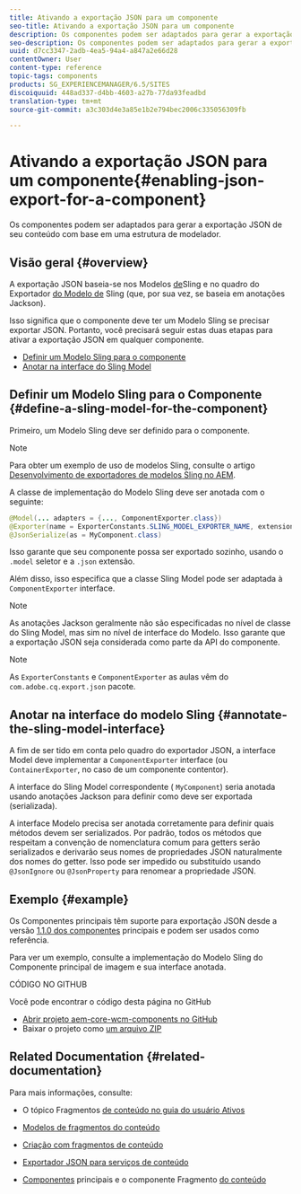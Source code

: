 ```yaml
---
title: Ativando a exportação JSON para um componente
seo-title: Ativando a exportação JSON para um componente
description: Os componentes podem ser adaptados para gerar a exportação JSON de seu conteúdo com base em uma estrutura de modelador.
seo-description: Os componentes podem ser adaptados para gerar a exportação JSON de seu conteúdo com base em uma estrutura de modelador.
uuid: d7cc3347-2adb-4ea5-94a4-a847a2e66d28
contentOwner: User
content-type: reference
topic-tags: components
products: SG_EXPERIENCEMANAGER/6.5/SITES
discoiquuid: 448ad337-d4bb-4603-a27b-77da93feadbd
translation-type: tm+mt
source-git-commit: a3c303d4e3a85e1b2e794bec2006c335056309fb

---
```



# Ativando a exportação JSON para um componente{#enabling-json-export-for-a-component}

Os componentes podem ser adaptados para gerar a exportação JSON de seu conteúdo com base em uma estrutura de modelador.

## Visão geral {#overview}

A exportação JSON baseia-se nos Modelos [de](https://sling.apache.org/documentation/bundles/models.html)Sling e no quadro do Exportador [do Modelo de](https://sling.apache.org/documentation/bundles/models.html#exporter-framework-since-130) Sling (que, por sua vez, se baseia em anotações [](https://github.com/FasterXML/jackson-annotations/wiki/Jackson-Annotations)Jackson).

Isso significa que o componente deve ter um Modelo Sling se precisar exportar JSON. Portanto, você precisará seguir estas duas etapas para ativar a exportação JSON em qualquer componente.

* [Definir um Modelo Sling para o componente](/help/sites-developing/json-exporter-components.md#define-a-sling-model-for-the-component)
* [Anotar na interface do Sling Model](#annotate-the-sling-model-interface)

## Definir um Modelo Sling para o Componente {#define-a-sling-model-for-the-component}

Primeiro, um Modelo Sling deve ser definido para o componente.

>[!NOTE]
>
>Para obter um exemplo de uso de modelos Sling, consulte o artigo [Desenvolvimento de exportadores de modelos Sling no AEM](https://helpx.adobe.com/experience-manager/kt/platform-repository/using/sling-model-exporter-tutorial-develop.html).

A classe de implementação do Modelo Sling deve ser anotada com o seguinte:

```java
@Model(... adapters = {..., ComponentExporter.class})
@Exporter(name = ExporterConstants.SLING_MODEL_EXPORTER_NAME, extensions = ExporterConstants.SLING_MODEL_EXTENSION)
@JsonSerialize(as = MyComponent.class)
```

Isso garante que seu componente possa ser exportado sozinho, usando o `.model` seletor e a `.json` extensão.

Além disso, isso especifica que a classe Sling Model pode ser adaptada à `ComponentExporter` interface.

>[!NOTE]
>
>As anotações Jackson geralmente não são especificadas no nível de classe do Sling Model, mas sim no nível de interface do Modelo. Isso garante que a exportação JSON seja considerada como parte da API do componente.

>[!NOTE]
>
>As `ExporterConstants` e `ComponentExporter` as aulas vêm do `com.adobe.cq.export.json` pacote.

## Anotar na interface do modelo Sling {#annotate-the-sling-model-interface}

A fim de ser tido em conta pelo quadro do exportador JSON, a interface Model deve implementar a `ComponentExporter` interface (ou `ContainerExporter`, no caso de um componente contentor).

A interface do Sling Model correspondente ( `MyComponent`) seria anotada usando anotações [](https://github.com/FasterXML/jackson-annotations/wiki/Jackson-Annotations) Jackson para definir como deve ser exportada (serializada).

A interface Modelo precisa ser anotada corretamente para definir quais métodos devem ser serializados. Por padrão, todos os métodos que respeitam a convenção de nomenclatura comum para getters serão serializados e derivarão seus nomes de propriedades JSON naturalmente dos nomes do getter. Isso pode ser impedido ou substituído usando `@JsonIgnore` ou `@JsonProperty` para renomear a propriedade JSON.

## Exemplo {#example}

Os Componentes principais têm suporte para exportação JSON desde a versão [1.1.0 dos componentes](https://docs.adobe.com/content/help/en/experience-manager-core-components/using/introduction.html) principais e podem ser usados como referência.

Para ver um exemplo, consulte a implementação do Modelo Sling do Componente principal de imagem e sua interface anotada.

CÓDIGO NO GITHUB

Você pode encontrar o código desta página no GitHub

* [Abrir projeto aem-core-wcm-components no GitHub](https://github.com/Adobe-Marketing-Cloud/aem-core-wcm-components)
* Baixar o projeto como [um arquivo ZIP](https://github.com/Adobe-Marketing-Cloud/aem-core-wcm-components/archive/master.zip)

## Related Documentation {#related-documentation}

Para mais informações, consulte:

* O tópico Fragmentos [de conteúdo no guia do usuário Ativos](https://helpx.adobe.com/experience-manager/6-4/assets/user-guide.html?topic=/experience-manager/6-4/assets/morehelp/content-fragments.ug.js)

* [Modelos de fragmentos do conteúdo](/help/assets/content-fragments-models.md)
* [Criação com fragmentos de conteúdo](/help/sites-authoring/content-fragments.md)
* [Exportador JSON para serviços de conteúdo](/help/sites-developing/json-exporter.md)
* [Componentes](https://docs.adobe.com/content/help/en/experience-manager-core-components/using/introduction.html) principais e o componente Fragmento [do conteúdo](https://helpx.adobe.com/experience-manager/core-components/using/content-fragment-component.html)


